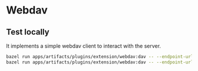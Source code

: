 # Webdav

## Test locally

It implements a simple webdav client to interact with the server.

```bash
bazel run apps/artifacts/plugins/extension/webdav:dav -- --endpoint-url "http://localhost:8081/x/memory/webdav" -v cat dav://a.txt
bazel run apps/artifacts/plugins/extension/webdav:dav -- --endpoint-url "http://localhost:8081/x/memory/webdav" -v ls dav://nested
```
